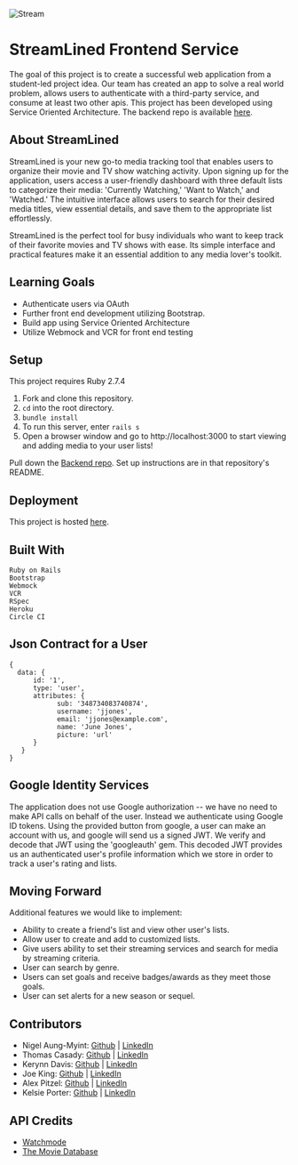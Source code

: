 ![Stream](https://user-images.githubusercontent.com/111480866/221071732-a158eadf-22ac-4b41-9418-171ef6b6c654.png)

# StreamLined Frontend Service
The goal of this project is to create a successful web application from a student-led project idea. Our team has created an app to solve a real world problem, allows users to authenticate with a third-party service, and consume at least two other apis. This project has been developed using Service Oriented Architecture. The backend repo is available [here](https://github.com/Streamlined-Turing/streamlined_be).

## About StreamLined
StreamLined is your new go-to media tracking tool that enables users to organize their movie and TV show watching activity. Upon signing up for the application, users access a user-friendly dashboard with three default lists to categorize their media: 'Currently Watching,' 'Want to Watch,' and 'Watched.' The intuitive interface allows users to search for their desired media titles, view essential details, and save them to the appropriate list effortlessly. 

StreamLined is the perfect tool for busy individuals who want to keep track of their favorite movies and TV shows with ease. Its simple interface and practical features make it an essential addition to any media lover's toolkit.

## Learning Goals
* Authenticate users via OAuth
* Further front end development utilizing Bootstrap.
* Build app using Service Oriented Architecture
* Utilize Webmock and VCR for front end testing

## Setup
This project requires Ruby 2.7.4 

1. Fork and clone this repository.
2. `cd` into the root directory.
3. `bundle install`
4. To run this server, enter `rails s`
5. Open a browser window and go to http://localhost:3000 to start viewing and adding media to your user lists!

Pull down the [Backend repo](https://github.com/Streamlined-Turing/streamlined_be). Set up instructions are in that repository's README.

## Deployment

This project is hosted [here](https://evening-spire-52687.herokuapp.com/).

## Built With
```
Ruby on Rails
Bootstrap
Webmock
VCR
RSpec
Heroku
Circle CI
```

## Json Contract for a User
```
{
  data: {
      id: '1',
      type: 'user',
      attributes: {
            sub: '348734083740874',
            username: 'jjones',
            email: 'jjones@example.com',
            name: 'June Jones',
            picture: 'url'
      }
   }
}   
```
## Google Identity Services

The application does not use Google authorization -- we have no need to make API calls on behalf of the user. Instead we authenticate using Google ID tokens. Using the provided button from google, a user can make an account with us, and google will send us a signed JWT. We verify and decode that JWT using the 'googleauth' gem. This decoded JWT provides us an authenticated user's profile information which we store in order to track a user's rating and lists.

## Moving Forward
Additional features we would like to implement: 
* Ability to create a friend's list and view other user's lists.
* Allow user to create and add to customized lists.
* Give users ability to set their streaming services and search for media by streaming criteria.
* User can search by genre.
* Users can set goals and receive badges/awards as they meet those goals.
* User can set alerts for a new season or sequel.

## Contributors 

* Nigel Aung-Myint: [Github](https://github.com/Pocketzs) | [LinkedIn](https://www.linkedin.com/in/nigel-aung-myint-719254254/)
* Thomas Casady: [Github](https://github.com/Tscasady) | [LinkedIn](https://www.linkedin.com/in/thomas-casady-00b71a255/)
* Kerynn Davis: [Github](https://github.com/Kerynn) | [LinkedIn](https://www.linkedin.com/in/kerynn-davis/)
* Joe King: [Github](https://github.com/this-is-joeking) | [LinkedIn](https://www.linkedin.com/in/king-joseph/)
* Alex Pitzel: [Github](https://github.com/pitzelalex) | [LinkedIn](https://www.linkedin.com/in/alex-pitzel-231619235/)
* Kelsie Porter: [Github](https://github.com/KelsiePorter) | [LinkedIn](https://www.linkedin.com/in/kelsie-porter/)

## API Credits 
* [Watchmode](https://api.watchmode.com/)
* [The Movie Database](https://developers.themoviedb.org/3/getting-started/introduction)
